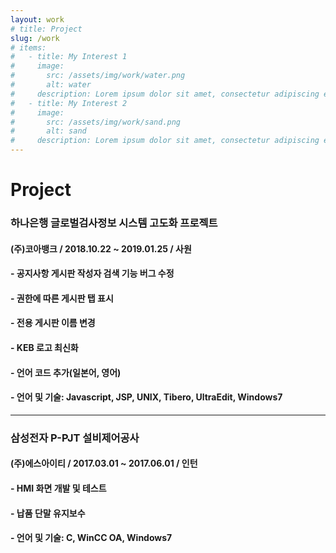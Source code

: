 ```yaml
---
layout: work
# title: Project
slug: /work
# items:
#   - title: My Interest 1
#     image:
#       src: /assets/img/work/water.png
#       alt: water
#     description: Lorem ipsum dolor sit amet, consectetur adipiscing elit, sed do eiusmod tempor incididunt ut labore et dolore magna aliqua. Ut enim ad minim veniam, quis nostrud exercitation ullamco laboris nisi ut aliquip ex ea commodo consequat.
#   - title: My Interest 2
#     image:
#       src: /assets/img/work/sand.png
#       alt: sand
#     description: Lorem ipsum dolor sit amet, consectetur adipiscing elit, sed do eiusmod tempor incididunt ut labore et dolore magna aliqua. Ut enim ad minim veniam, quis nostrud exercitation ullamco laboris nisi ut aliquip ex ea commodo consequat. 
---
```

# Project

### 하나은행 글로벌검사정보 시스템 고도화 프로젝트
#### (주)코아뱅크 / 2018.10.22 ~ 2019.01.25 / 사원
#### - 공지사항 게시판 작성자 검색 기능 버그 수정
#### - 권한에 따른 게시판 탭 표시
#### - 전용 게시판 이름 변경
#### - KEB 로고 최신화
#### - 언어 코드 추가(일본어, 영어)
#### - 언어 및 기술: Javascript, JSP, UNIX, Tibero, UltraEdit, Windows7
***
### 삼성전자 P-PJT 설비제어공사
#### (주)에스아이티 / 2017.03.01 ~ 2017.06.01 / 인턴
#### - HMI 화면 개발 및 테스트
#### - 납품 단말 유지보수
#### - 언어 및 기술: C, WinCC OA, Windows7